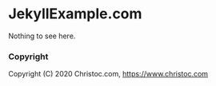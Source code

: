 # JekyllExample.com

Nothing to see here.

### Copyright

Copyright (C) 2020 Christoc.com, https://www.christoc.com
